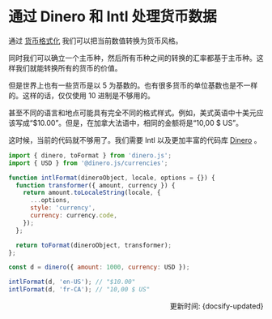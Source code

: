 # 通过 Dinero 和 Intl 处理货币数据

通过 [货币格式化](./currency.md) 我们可以把当前数值转换为货币风格。

同时我们可以确立一个主币种，然后所有币种之间的转换的汇率都基于主币种。这样我们就能转换所有的货币的价值。

但是世界上也有一些货币是以 5 为基数的。也有很多货币的单位基数也是不一样的。这样的话，仅仅使用 10 进制是不够用的。

甚至不同的语言和地点可能具有完全不同的格式样式。例如，美式英语中十美元应该写成“$10.00”。但是，在加拿大法语中，相同的金额将是“10,00 $ US”。

这时候，当前的代码就不够用了。我们需要 Intl 以及更加丰富的代码库 [Dinero](https://v2.dinerojs.com/) 。

```js
import { dinero, toFormat } from 'dinero.js';
import { USD } from '@dinero.js/currencies';

function intlFormat(dineroObject, locale, options = {}) {
  function transformer({ amount, currency }) {
    return amount.toLocaleString(locale, {
      ...options,
      style: 'currency',
      currency: currency.code,
    });
  };

  return toFormat(dineroObject, transformer);
};

const d = dinero({ amount: 1000, currency: USD });

intlFormat(d, 'en-US'); // "$10.00"
intlFormat(d, 'fr-CA'); // "10,00 $ US"
```

<div style="float: right">更新时间: {docsify-updated}</div>